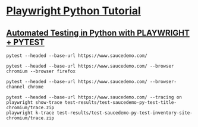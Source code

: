 # [Playwright Python Tutorial](https://www.youtube.com/playlist?list=PLYDwWPRvXB8_W56h2C1z5zrlnAlvqpJ6A)
## [Automated Testing in Python with PLAYWRIGHT + PYTEST](https://www.youtube.com/watch?v=IDrTacdVNRM&list=PLYDwWPRvXB8_W56h2C1z5zrlnAlvqpJ6A&index=2)
```
pytest --headed --base-url https://www.saucedemo.com/
```
```
pytest --headed --base-url https://www.saucedemo.com/ --browser chromium --browser firefox
```
```
pytest --headed --base-url https://www.saucedemo.com/ --browser-channel chrome
```
```
pytest --headed --base-url https://www.saucedemo.com/ --tracing on
playwright show-trace test-results/test-saucedemo-py-test-title-chromium/trace.zip
playwright k-trace test-results/test-saucedemo-py-test-inventory-site-chromium/trace.zip
```